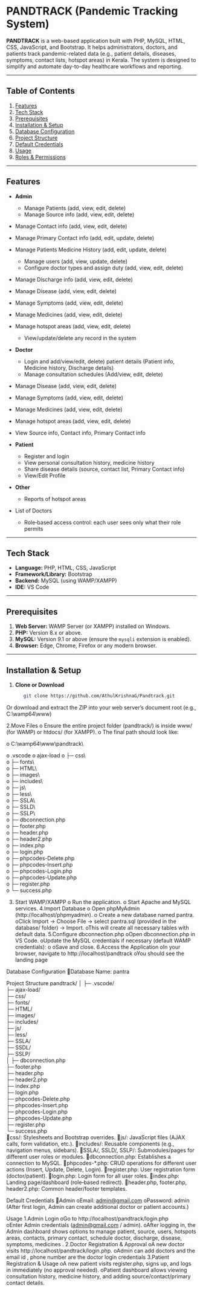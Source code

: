 # PANDTRACK (Pandemic Tracking System)

**PANDTRACK** is a web-based application built with PHP, MySQL, HTML, CSS, JavaScript, and Bootstrap. It helps administrators, doctors, and patients track pandemic-related data (e.g., patient details, diseases, symptoms, contact lists, hotspot areas) in Kerala. The system is designed to simplify and automate day-to-day healthcare workflows and reporting.

---

## Table of Contents

1. [Features](#features)  
2. [Tech Stack](#tech-stack)  
3. [Prerequisites](#prerequisites)  
4. [Installation & Setup](#installation--setup)  
5. [Database Configuration](#database-configuration)  
6. [Project Structure](#project-structure)  
7. [Default Credentials](#default-credentials)  
8. [Usage](#usage)  
9. [Roles & Permissions](#roles--permissions)  

---

## Features

- **Admin**  
  - Manage Patients (add, view, edit, delete) 
  - Manage Source info (add, view, edit, delete)
- Manage Contact info (add, view, edit, delete) 
- Manage Primary Contact info (add, edit, update, delete)
- Manage Patients Medicine History (add, edit, update, delete)
  - Manage users (add, view, update, delete)  
  - Configure doctor types and assign duty (add, view, edit, delete)  
- Manage Discharge info (add, view, edit, delete)
- Manage Disease (add, view, edit, delete)
- Manage Symptoms (add, view, edit, delete)
- Manage Medicines (add, view, edit, delete)
- Manage hotspot areas (add, view, edit, delete)
  - View/update/delete any record in the system  

- **Doctor**  
  
  - Login and add/view/edit, delete) patient details (Patient info, Medicine history, Discharge details)  
  - Manage consultation schedules (Add/view, edit, delete) 
- Manage Disease (add, view, edit, delete)
- Manage Symptoms (add, view, edit, delete)
- Manage Medicines (add, view, edit, delete)
- Manage hotspot areas (add, view, edit, delete)
- View Source info, Contact info, Primary Contact info

- **Patient**  

  - Register and login  
  - View personal consultation history, medicine history 
  - Share disease details (source, contact list, Primary Contact info)  
  - View/Edit Profile

- **Other**  

  - Reports of hotspot areas 
- List of Doctors

  - Role‐based access control: each user sees only what their role permits  
---

## Tech Stack

- **Language:** PHP, HTML, CSS, JavaScript  
- **Framework/Library:** Bootstrap  
- **Backend:** MySQL (using WAMP/XAMPP)  
- **IDE:** VS Code

---

## Prerequisites
1. **Web Server:** WAMP Server (or XAMPP) installed on Windows.  
2. **PHP:** Version 8.x or above.  
3. **MySQL:** Version 9.1 or above (ensure the `mysqli` extension is enabled).  
4. **Browser:** Edge, Chrome, Firefox  or any modern browser.  

---

## Installation & Setup

1. **Clone or Download**  
   ```bash
      git clone https://github.com/AthulKrishnaG/Pandtrack.git
Or download and extract the ZIP into your web server’s document root (e.g., C:\wamp64\www\)

2.Move Files
o  Ensure the entire project folder (pandtrack/) is inside www/ (for WAMP) or htdocs/ (for XAMPP).
o  The final path should look like:

o  C:\wamp64\www\pandtrack\  

o  .vscode
o  ajax-load
o  ├─ css\  
o  ├─ fonts\  
o  ├─ HTML\  
o  ├─ images\  
o  ├─ includes\  
o  ├─ js\  
o  ├─ less\  
o  ├─ SSLA\  
o  ├─ SSLD\  
o  ├─ SSLP\  
o  ├─ dbconnection.php  
o  ├─ footer.php  
o  ├─ header.php  
o  ├─ header2.php  
o  ├─ index.php  
o  ├─ login.php  
o  ├─ phpcodes-Delete.php  
o  ├─ phpcodes-Insert.php  
o  ├─ phpcodes-Login.php  
o  ├─ phpcodes-Update.php  
o  ├─ register.php  
o  └─ success.php  

3. Start WAMP/XAMPP
   o Run the application.
   o Start Apache and MySQL services.
4.Import Database
   o Open phpMyAdmin (http://localhost/phpmyadmin).
   o Create a new database named pantra.
oClick Import → Choose File → select pantra.sql (provided in the database/ folder) → Import.
oThis will create all necessary tables with default data.
5.Configure dbconnection.php
oOpen dbconnection.php in VS Code.
oUpdate the MySQL credentials if necessary (default WAMP credentials):
o<?php
o// dbconnection.php
o$db_servername   = "localhost";
o$db_username = "root";
o$db_password = "";         // default is empty for WAMP
o$db_dbname = "pantra";
o
o$dbconnection = mysqli_connect($db_servername, $db_username, $db_password, $db_dbname);
oif (mysqli_connect_error()) {
o  echo "Failed to connect to MySQL:  " . mysqli_connect_error();
o}
o?>
oSave and close.
6.Access the Application
oIn your browser, navigate to http://localhost/pandtrack 
oYou should see the landing page 

Database Configuration
Database Name: pantra

Project Structure
pandtrack/
│
├─ .vscode/  
├─ ajax-load/  
├─ css/  
├─ fonts/  
├─ HTML/  
├─ images/  
├─ includes/  
├─ js/  
├─ less/  
├─ SSLA/  
├─ SSDL/  
├─ SSLP/  
│
├─ dbconnection.php  
├─ footer.php  
├─ header.php  
├─ header2.php  
├─ index.php  
├─ login.php  
├─ phpcodes-Delete.php  
├─ phpcodes-Insert.php  
├─ phpcodes-Login.php  
├─ phpcodes-Update.php  
├─ register.php  
└─ success.php  
css/: Stylesheets and Bootstrap overrides.
js/: JavaScript files (AJAX calls, form validation, etc.).
includes/: Reusable components (e.g., navigation menus, sidebars).
SSLA/, SSLD/, SSLP/: Submodules/pages for different user roles or modules.
dbconnection.php: Establishes a connection to MySQL.
phpcodes-*.php: CRUD operations for different user actions (Insert, Update, Delete, Login).
register.php: User registration form (doctor/patient).
login.php: Login form for all user roles.
index.php: Landing page/dashboard (role‐based redirect).
header.php, footer.php, header2.php: Common header/footer templates.

Default Credentials
Admin
oEmail: admin@gmail.com
oPassword: admin
(After first login, Admin can create additional doctor or patient accounts.)

Usage
1.Admin Login
oGo to http://localhost/pandtrack/login.php  
oEnter Admin credentials (admin@gmail.com / admin).
oAfter logging in, the Admin dashboard shows options to manage patient, source, users, hotspots areas, contacts, primary contact,  schedule doctor, discharge, disease, symptoms, medicines . 
2.Doctor Registration & Approval
oA new doctor visits http://localhost/pandtrack/login.php. 
oAdmin can add doctors and the email id , phone number are the doctor login credentials
3.Patient Registration & Usage
oA new patient visits register.php, signs up, and logs in immediately (no approval needed).
oPatient dashboard allows viewing consultation history, medicine history, and adding source/contact/primary contact details.
